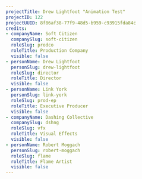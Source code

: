 ```yaml
---
projectTitle: Drew Lightfoot "Animation Test"
projectID: 122
projectUUID: 8f86af38-77f9-48d5-b959-c93915fda84c
credits:
- companyName: Soft Citizen
  companySlug: soft-citizen
  roleSlug: prodco
  roleTitle: Production Company
  visible: false
- personName: Drew Lightfoot
  personSlug: drew-lightfoot
  roleSlug: director
  roleTitle: Director
  visible: false
- personName: Link York
  personSlug: link-york
  roleSlug: prod-ep
  roleTitle: Executive Producer
  visible: false
- companyName: Dashing Collective
  companySlug: dshng
  roleSlug: vfx
  roleTitle: Visual Effects
  visible: false
- personName: Robert Moggach
  personSlug: robert-moggach
  roleSlug: flame
  roleTitle: Flame Artist
  visible: false
---
```

